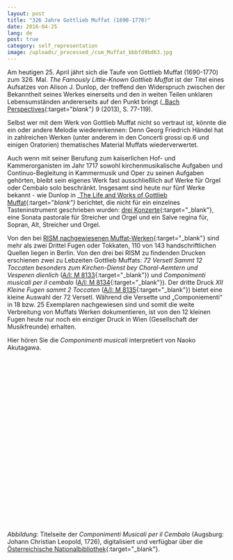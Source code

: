 ```yaml
---
layout: post
title: "326 Jahre Gottlieb Muffat (1690-1770)"
date: 2016-04-25
lang: de
post: true
category: self_representation
image: /uploads/_processed_/csm_Muffat_bbbfd9bd63.jpg
---
```



Am heutigen 25. April jährt sich die Taufe von Gottlieb Muffat (1690-1770) zum 326. Mal. _The Famously Little-Known Gottlieb Muffat_ ist der Titel eines Aufsatzes von Alison J. Dunlop, der treffend den Widerspruch zwischen der Bekanntheit seines Werkes einerseits und den in weiten Teilen unklaren Lebensumständen andererseits auf den Punkt bringt (_[Bach Perspectives](http://www.jstor.org/stable/10.5406/j.ctt3fh4gn){:target="_blank"}_ 9 (2013), S. 77-119).

Selbst wer mit dem Werk von Gottlieb Muffat nicht so vertraut ist, könnte die ein oder andere Melodie wiedererkennen: Denn Georg Friedrich Händel hat in zahlreichen Werken (unter anderem in den Concerti grossi op.6 und einigen Oratorien) thematisches Material Muffats wiederverwertet.

Auch wenn mit seiner Berufung zum kaiserlichen Hof- und Kammerorganisten im Jahr 1717 sowohl kirchenmusikalische Aufgaben und Continuo-Begleitung in Kammermusik und Oper zu seinen Aufgaben gehörten, bleibt sein eigenes Werk fast ausschließlich auf Werke für Orgel oder Cembalo solo beschränkt. Insgesamt sind heute nur fünf Werke bekannt - wie Dunlop in _[The Life and Works of Gottlieb Muffat](http://www.hollitzer.at/de/programm/produktdetail/produkt/the-life-and-works-of-gottlieb-muffat-1690-1770/backPID/uebersicht.html){:target="_blank"}_ berichtet, die nicht für ein einzelnes Tasteninstrument geschrieben wurden: [drei Konzerte](https://opac.rism.info/search?View=rism&author=muffat&q=concertos){:target="_blank"}, eine Sonata pastorale für Streicher und Orgel und ein Salve regina für, Sopran, Alt, Streicher und Orgel.

Von den bei [RISM nachgewiesenen Muffat-Werken](https://opac.rism.info/search?View=rism&author=gottlieb+muffat){:target="_blank"} sind mehr als zwei Drittel Fugen oder Tokkaten, 110 von 143 handschriftlichen Quellen liegen in Berlin. Von den drei bei RISM zu findenden Drucken erschienen zwei zu Lebzeiten Gottlieb Muffats: _72 Versetl Sammt 12 Toccaten besonders zum Kirchen-Dienst bey Choral-Aemtern und Vesperen dienlich_ ([A/I: M 8133](https://opac.rism.info/search?id=00000990046456){:target="_blank"}) und _Componimenti musicali per il cembalo_ ([A/I: M 8134](https://opac.rism.info/search?id=00000990046457){:target="_blank"}). Der dritte Druck _XII Kleine Fugen sammt 2 Toccaten_ ([A/I: M 8135](https://opac.rism.info/search?id=00000990046458){:target="_blank"}) bietet eine kleine Auswahl der 72 Versetl. Während die Versette und „Componiementi“ in 18 bzw. 25 Exemplaren nachgewiesen sind und somit die weite Verbreitung von Muffats Werken dokumentieren, ist von den 12 kleinen Fugen heute nur noch ein einziger Druck in Wien (Gesellschaft der Musikfreunde) erhalten.

Hier hören Sie die _Componimenti musicali_ interpretiert von Naoko Akutagawa.
<object width="640" height="385"><param name="movie" value="http://www.youtube.com/v/EtAChAEIXDk&amp;start=874&amp;start=1868">
<param name="allowscriptaccess" value="always">
<embed src="http://www.youtube.com/v/EtAChAEIXDk&amp;start=874" type="application/x-shockwave-flash" allowscriptaccess="always" width="640" height="385"></embed></object>



_Abbildung_: Titelseite der _Componimenti Musicali per il Cembalo_ (Augsburg: Johann Christian Leopold, 1726), digitalisiert und verfügbar über die [Österreichische Nationalbibliothek](http://data.onb.ac.at/rec/AC09199618){:target="_blank"}.

<script type="text/javascript">var switchTo5x=true;</script><script type="text/javascript" src="http://w.sharethis.com/button/buttons.js"></script><script type="text/javascript">stLight.options({publisher: "9b601438-1ce1-49d8-bfd7-9cff5df54c17", doNotHash: false, doNotCopy: false, hashAddressBar: false});</script>
